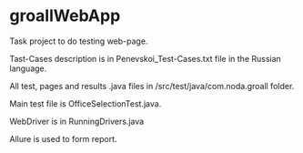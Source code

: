 # groallWebApp
Task project to do testing web-page.

Tast-Cases description is in Penevskoi_Test-Cases.txt file in the Russian language.

All test, pages and results .java files in /src/test/java/com.noda.groall folder.

Main test file is OfficeSelectionTest.java.

WebDriver is in RunningDrivers.java

Allure is used to form report.
